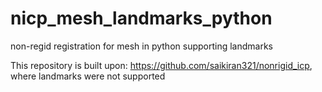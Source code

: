 # nicp_mesh_landmarks_python
non-regid registration for mesh in python supporting landmarks

This repository is built upon: 
https://github.com/saikiran321/nonrigid_icp,
where landmarks were not supported
